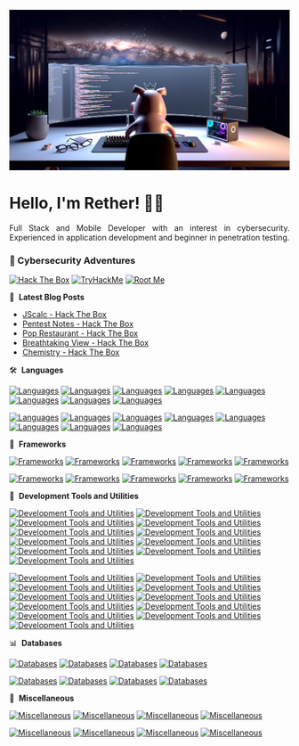 ![Banner profile](./banner-profile.webp)

# Hello, I'm Rether! 👨‍💻

<p align="justify">
Full Stack and Mobile Developer with an interest in cybersecurity. Experienced in application development and beginner in penetration testing.
</p>

### 🔐 Cybersecurity Adventures

[![Hack The Box](https://img.shields.io/badge/Hack%20The%20Box-111927?logo=Hack%20The%20Box&logoColor=9FEF00)](https://app.hackthebox.com/users/585215)
[![TryHackMe](https://img.shields.io/badge/TryHackMe-212C42?logo=TryHackMe&logoColor=88CCEE)](https://tryhackme.com/r/p/Rether)
[![Root Me](https://img.shields.io/badge/RootMe-212C42?logo=RootMe&logoColor=F15A24)](https://www.root-me.org/rether)

📕 &nbsp;**Latest Blog Posts**

<!-- BLOG-POST-LIST:START -->
- [JScalc - Hack The Box](https://retherszu.github.io/ctf/hack-the-box/challenges/web/jscalc.html)
- [Pentest Notes - Hack The Box](https://retherszu.github.io/ctf/hack-the-box/challenges/web/pentest-notes.html)
- [Pop Restaurant - Hack The Box](https://retherszu.github.io/ctf/hack-the-box/challenges/web/pop-restaurant.html)
- [Breathtaking View - Hack The Box](https://retherszu.github.io/ctf/hack-the-box/challenges/web/breathtaking-view.html)
- [Chemistry - Hack The Box](https://retherszu.github.io/ctf/hack-the-box/machines/chemistry.html)
<!-- BLOG-POST-LIST:END -->

🛠 &nbsp;**Languages**

[![Languages](https://skillicons.dev/icons?i=php)](https://skillicons.dev#gh-dark-mode-only)
[![Languages](https://skillicons.dev/icons?i=py)](https://skillicons.dev#gh-dark-mode-only)
[![Languages](https://skillicons.dev/icons?i=html)](https://skillicons.dev#gh-dark-mode-only)
[![Languages](https://skillicons.dev/icons?i=css)](https://skillicons.dev#gh-dark-mode-only)
[![Languages](https://skillicons.dev/icons?i=js)](https://skillicons.dev#gh-dark-mode-only)
[![Languages](https://skillicons.dev/icons?i=ts)](https://skillicons.dev#gh-dark-mode-only)
[![Languages](https://skillicons.dev/icons?i=java)](https://skillicons.dev#gh-dark-mode-only)
[![Languages](https://skillicons.dev/icons?i=cpp)](https://skillicons.dev#gh-dark-mode-only)

[![Languages](https://skillicons.dev/icons?i=php&theme=light)](https://skillicons.dev#gh-light-mode-only)
[![Languages](https://skillicons.dev/icons?i=py&theme=light)](https://skillicons.dev#gh-light-mode-only)
[![Languages](https://skillicons.dev/icons?i=html&theme=light)](https://skillicons.dev#gh-light-mode-only)
[![Languages](https://skillicons.dev/icons?i=css&theme=light)](https://skillicons.dev#gh-light-mode-only)
[![Languages](https://skillicons.dev/icons?i=js&theme=light)](https://skillicons.dev#gh-light-mode-only)
[![Languages](https://skillicons.dev/icons?i=ts&theme=light)](https://skillicons.dev#gh-light-mode-only)
[![Languages](https://skillicons.dev/icons?i=java&theme=light)](https://skillicons.dev#gh-light-mode-only)
[![Languages](https://skillicons.dev/icons?i=cpp&theme=light)](https://skillicons.dev#gh-light-mode-only)

🚀 &nbsp;**Frameworks**

[![Frameworks](https://skillicons.dev/icons?i=symfony)](https://skillicons.dev#gh-dark-mode-only)
[![Frameworks](https://skillicons.dev/icons?i=react)](https://skillicons.dev#gh-dark-mode-only)
[![Frameworks](https://skillicons.dev/icons?i=materialui)](https://skillicons.dev#gh-dark-mode-only)
[![Frameworks](https://skillicons.dev/icons?i=flask)](https://skillicons.dev#gh-dark-mode-only)
[![Frameworks](https://skillicons.dev/icons?i=tailwind)](https://skillicons.dev#gh-dark-mode-only)

[![Frameworks](https://skillicons.dev/icons?i=symfony&theme=light)](https://skillicons.dev#gh-light-mode-only)
[![Frameworks](https://skillicons.dev/icons?i=react&theme=light)](https://skillicons.dev#gh-light-mode-only)
[![Frameworks](https://skillicons.dev/icons?i=materialui&theme=light)](https://skillicons.dev#gh-light-mode-only)
[![Frameworks](https://skillicons.dev/icons?i=flask&theme=light)](https://skillicons.dev#gh-light-mode-only)
[![Frameworks](https://skillicons.dev/icons?i=tailwind&theme=light)](https://skillicons.dev#gh-light-mode-only)

🏬 &nbsp;**Development Tools and Utilities**

[![Development Tools and Utilities](https://skillicons.dev/icons?i=androidstudio)](https://skillicons.dev#gh-dark-mode-only)
[![Development Tools and Utilities](https://skillicons.dev/icons?i=figma)](https://skillicons.dev#gh-dark-mode-only)
[![Development Tools and Utilities](https://skillicons.dev/icons?i=git)](https://skillicons.dev#gh-dark-mode-only)
[![Development Tools and Utilities](https://skillicons.dev/icons?i=github)](https://skillicons.dev#gh-dark-mode-only)
[![Development Tools and Utilities](https://skillicons.dev/icons?i=gitlab)](https://skillicons.dev#gh-dark-mode-only)
[![Development Tools and Utilities](https://skillicons.dev/icons?i=idea)](https://skillicons.dev#gh-dark-mode-only)
[![Development Tools and Utilities](https://skillicons.dev/icons?i=phpstorm)](https://skillicons.dev#gh-dark-mode-only)
[![Development Tools and Utilities](https://skillicons.dev/icons?i=webstorm)](https://skillicons.dev#gh-dark-mode-only)
[![Development Tools and Utilities](https://skillicons.dev/icons?i=visualstudio)](https://skillicons.dev#gh-dark-mode-only)
[![Development Tools and Utilities](https://skillicons.dev/icons?i=vscode)](https://skillicons.dev#gh-dark-mode-only)
[![Development Tools and Utilities](https://skillicons.dev/icons?i=postman)](https://skillicons.dev#gh-dark-mode-only)

[![Development Tools and Utilities](https://skillicons.dev/icons?i=androidstudio&theme=light)](https://skillicons.dev#gh-light-mode-only)
[![Development Tools and Utilities](https://skillicons.dev/icons?i=figma&theme=light)](https://skillicons.dev#gh-light-mode-only)
[![Development Tools and Utilities](https://skillicons.dev/icons?i=git&theme=light)](https://skillicons.dev#gh-light-mode-only)
[![Development Tools and Utilities](https://skillicons.dev/icons?i=github&theme=light)](https://skillicons.dev#gh-light-mode-only)
[![Development Tools and Utilities](https://skillicons.dev/icons?i=gitlab&theme=light)](https://skillicons.dev#gh-light-mode-only)
[![Development Tools and Utilities](https://skillicons.dev/icons?i=idea&theme=light)](https://skillicons.dev#gh-light-mode-only)
[![Development Tools and Utilities](https://skillicons.dev/icons?i=phpstorm&theme=light)](https://skillicons.dev#gh-light-mode-only)
[![Development Tools and Utilities](https://skillicons.dev/icons?i=webstorm&theme=light)](https://skillicons.dev#gh-light-mode-only)
[![Development Tools and Utilities](https://skillicons.dev/icons?i=visualstudio&theme=light)](https://skillicons.dev#gh-light-mode-only)
[![Development Tools and Utilities](https://skillicons.dev/icons?i=vscode&theme=light)](https://skillicons.dev#gh-light-mode-only)
[![Development Tools and Utilities](https://skillicons.dev/icons?i=postman&theme=light)](https://skillicons.dev#gh-light-mode-only)

📊 &nbsp;**Databases**

[![Databases](https://skillicons.dev/icons?i=mongodb)](https://skillicons.dev#gh-dark-mode-only)
[![Databases](https://skillicons.dev/icons?i=mysql)](https://skillicons.dev#gh-dark-mode-only)
[![Databases](https://skillicons.dev/icons?i=postgres)](https://skillicons.dev#gh-dark-mode-only)
[![Databases](https://skillicons.dev/icons?i=sqlite)](https://skillicons.dev#gh-dark-mode-only)

[![Databases](https://skillicons.dev/icons?i=mongodb&theme=light)](https://skillicons.dev#gh-light-mode-only)
[![Databases](https://skillicons.dev/icons?i=mysql&theme=light)](https://skillicons.dev#gh-light-mode-only)
[![Databases](https://skillicons.dev/icons?i=postgres&theme=light)](https://skillicons.dev#gh-light-mode-only)
[![Databases](https://skillicons.dev/icons?i=sqlite&theme=light)](https://skillicons.dev#gh-light-mode-only)

🎰 &nbsp;**Miscellaneous**

[![Miscellaneous](https://skillicons.dev/icons?i=docker)](https://skillicons.dev#gh-dark-mode-only)
[![Miscellaneous](https://skillicons.dev/icons?i=linux)](https://skillicons.dev#gh-dark-mode-only)
[![Miscellaneous](https://skillicons.dev/icons?i=nodejs)](https://skillicons.dev#gh-dark-mode-only)
[![Miscellaneous](https://skillicons.dev/icons?i=pytorch)](https://skillicons.dev#gh-dark-mode-only)

[![Miscellaneous](https://skillicons.dev/icons?i=docker&theme=light)](https://skillicons.dev#gh-light-mode-only)
[![Miscellaneous](https://skillicons.dev/icons?i=linux&theme=light)](https://skillicons.dev#gh-light-mode-only)
[![Miscellaneous](https://skillicons.dev/icons?i=nodejs&theme=light)](https://skillicons.dev#gh-light-mode-only)
[![Miscellaneous](https://skillicons.dev/icons?i=pytorch&theme=light)](https://skillicons.dev#gh-light-mode-only)
